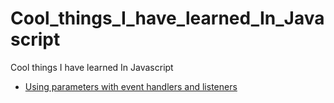 # Cool_things_I_have_learned_In_Javascript
Cool things I have learned In Javascript

* [Using parameters with event handlers and listeners](https://setupanddraw.github.io/Cool_things_I_have_learned_In_Javascript/)
